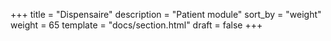 +++
title = "Dispensaire"
description = "Patient module"
sort_by = "weight"
weight = 65
template = "docs/section.html"
draft = false
+++
